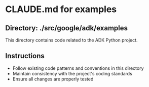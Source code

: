 # CLAUDE.md for examples

## Directory: ./src/google/adk/examples

This directory contains code related to the ADK Python project.

## Instructions
- Follow existing code patterns and conventions in this directory
- Maintain consistency with the project's coding standards
- Ensure all changes are properly tested
